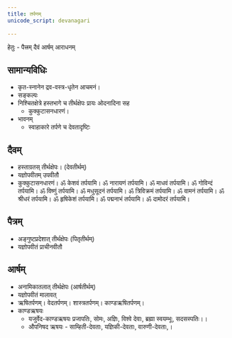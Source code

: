 ```yaml
---
title: तर्पणम्
unicode_script: devanagari  
  
---
```


हेतुः - पैत्त्रम् दैवं आर्षम् आराधनम्

## सामान्यविधिः

- कृत-स्नानेन द्रव-वस्त्र-धृतेन आचमनं।
- सङ्कल्पः
- निश्चितक्षेत्रे हस्तभागे च तीर्थक्षेपः प्रायः ओदनादिना सह
  - कुक्कुटासनधारणं।
- भावनम्
  - स्वाहाकारे तर्पणे च देवतादृष्टिः

## दैवम्

- हस्ताग्रतस् तीर्थक्षेपः। (देवतीर्थम्)
- यज्ञोपवीतम् उपवीतौ
- कुक्कुटासनधारणं। ॐ केशवं तर्पयामि। ॐ नारायणं तर्पयामि। ॐ माधवं तर्पयामि। ॐ गोविन्दं तर्पयामि। ॐ विष्णुं तर्पयामि। ॐ मधुसूदनं तर्पयामि। ॐ त्रिविक्रमं तर्पयामि। ॐ वामनं तर्पयामि। ॐ श्रीधरं तर्पयामि। ॐ हृषिकेशं तर्पयामि। ॐ पद्मनाभं तर्पयामि। ॐ दामोदरं तर्पयामि।

## पैत्रम्

- अङ्गुष्टप्रदेशात् तीर्थक्षेपः (पितृतीर्थम्)
- यज्ञोपवीतं प्राचीनवीतौ

## आर्षम्

- अनामिकातलात् तीर्थक्षेपः (आर्षतीर्थम्)
- यज्ञोपवीतं मालावत्
- ऋषितर्पणम्। वेदतर्पणम्। शास्त्रतर्पणम्। काण्डऋषितर्पणम्।
- काण्डऋषयः
  - यजुर्वेद-काण्डऋषयः प्रजापतिः, सोमः, अज्ञिः, विश्वे देवाः, ब्रह्मा स्वयम्भूः, सदसस्पतिः।।
  - औपनिषद ऋषयः - साम्हिती-देवताः, यज्ञिकी-देवताः, वारुणी-देवताः,।
